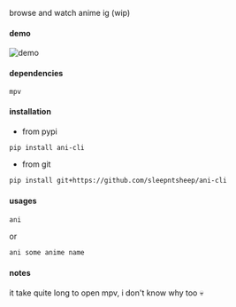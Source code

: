 browse and watch anime ig (wip)

#### demo
![demo](demo.gif)

#### dependencies
```
mpv
```

#### installation

- from pypi
```bash
pip install ani-cli
```

- from git
```bash
pip install git+https://github.com/sleepntsheep/ani-cli
```

#### usages
```bash
ani
```
or
```bash
ani some anime name
```

#### notes

it take quite long to open mpv, i don't know why too :skull:
